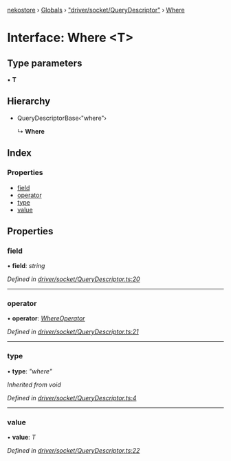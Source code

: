 [nekostore](../README.md) › [Globals](../globals.md) › ["driver/socket/QueryDescriptor"](../modules/_driver_socket_querydescriptor_.md) › [Where](_driver_socket_querydescriptor_.where.md)

# Interface: Where <**T**>

## Type parameters

▪ **T**

## Hierarchy

* QueryDescriptorBase‹"where"›

  ↳ **Where**

## Index

### Properties

* [field](_driver_socket_querydescriptor_.where.md#field)
* [operator](_driver_socket_querydescriptor_.where.md#operator)
* [type](_driver_socket_querydescriptor_.where.md#type)
* [value](_driver_socket_querydescriptor_.where.md#value)

## Properties

###  field

• **field**: *string*

*Defined in [driver/socket/QueryDescriptor.ts:20](https://github.com/esnya/nekostore/blob/de830f5/src/driver/socket/QueryDescriptor.ts#L20)*

___

###  operator

• **operator**: *[WhereOperator](../modules/_query_.md#whereoperator)*

*Defined in [driver/socket/QueryDescriptor.ts:21](https://github.com/esnya/nekostore/blob/de830f5/src/driver/socket/QueryDescriptor.ts#L21)*

___

###  type

• **type**: *"where"*

*Inherited from void*

*Defined in [driver/socket/QueryDescriptor.ts:4](https://github.com/esnya/nekostore/blob/de830f5/src/driver/socket/QueryDescriptor.ts#L4)*

___

###  value

• **value**: *T*

*Defined in [driver/socket/QueryDescriptor.ts:22](https://github.com/esnya/nekostore/blob/de830f5/src/driver/socket/QueryDescriptor.ts#L22)*
